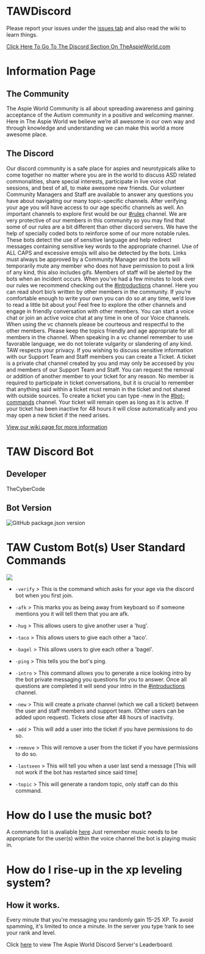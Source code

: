 # TAWDiscord
Please report your issues under the [issues tab](https://github.com/TheCyberCode/TAWDiscord/issues) and also read the wiki to learn things.


[Click Here To Go To The Discord Section On TheAspieWorld.com](https://www.theaspieworld.com/discord)

# Information Page

## The Community
The Aspie World Community is all about spreading awareness and gaining acceptance of the Autism community in a positive and welcoming manner. Here in The Aspie World we believe we’re all awesome in our own way and through knowledge and understanding we can make this world a more awesome place.
## The Discord
Our discord community is a safe place for aspies and neurotypicals alike to come together no matter where you are in the world to discuss ASD related commonalities, share special interests, participate in live voice chat sessions, and best of all, to make awesome new friends. Our volunteer Community Managers and Staff are available to answer any questions you have about navigating our many topic-specific channels. After verifying your age you will have access to our age specific channels as well.
An important channels to explore first would be our [#rules](https://discordapp.com/channels/466239080360050718/466308793949618187) channel. We are very protective of our members in this community so you may find that some of our rules are a bit different than other discord servers. We have the help of specially coded bots to reinforce some of our more notable rules. These bots detect the use of sensitive language and help redirect messages containing sensitive key words to the appropriate channel. Use of ALL CAPS and excessive emojis will also be detected by the bots. Links must always be approved by a Community Manager and the bots will temporarily mute any member who does not have permission to post a link of any kind, this also includes gifs. Members of staff will be alerted by the bots when an incident occurs.
When you’ve had a few minutes to look over our rules we recommend checking out the [#introductions](https://discordapp.com/channels/466239080360050718/468518379825790996) channel. Here you can read short bio’s written by other members in the community. If you’re comfortable enough to write your own you can do so at any time, we’d love to read a little bit about you! Feel free to explore the other channels and engage in friendly conversation with other members.
You can start a voice chat or join an active voice chat at any time in one of our Voice channels. When using the vc channels please be courteous and respectful to the other members. Please keep the topics friendly and age appropriate for all members in the channel. When speaking in a vc channel remember to use favorable language, we do not tolerate vulgarity or slandering of any kind.
TAW respects your privacy. If you wishing to discuss sensitive information with our Support Team and Staff members you can create a Ticket. A ticket is a private chat channel created by you and may only be accessed by you and members of our Support Team and Staff. You can request the removal or addition of another member to your ticket for any reason. No member is required to participate in ticket conversations, but it is crucial to remember that anything said within a ticket must remain in the ticket and not shared with outside sources. To create a ticket you can type -new in the [#bot-commands](https://discordapp.com/channels/466239080360050718/466310175742099456) channel. Your ticket will remain open as long as it is active. If your ticket has been inactive for 48 hours it will close automatically and you may open a new ticket if the need arises.

[View our wiki page for more information](https://github.com/TheCyberCode/TAWDiscord/wiki)

# TAW Discord Bot 
## Developer
TheCyberCode
## Bot Version
![GitHub package.json version](https://img.shields.io/github/package-json/v/TheCyberCode/TAWDiscord?color=7289DA&label=Bot%20Version&style=plastic)


# TAW Custom Bot(s) User Standard Commands
![](https://i.imgur.com/XM1ALDk.jpg)

* `-verify` > This is the command which asks for your age via the discord bot when you first join.

* `-afk` > This marks you as being away from keyboard so if someone mentions you it will tell them that you are afk.

* `-hug` > This allows users to give another user a 'hug'.

* `-taco` > This allows users to give each other a 'taco'.

* `-bagel` > This allows users to give each other a 'bagel'.

* `-ping` > This tells you the bot's ping.

* `-intro` > This command allows you to generate a nice looking intro by the bot private messaging you questions for you to answer. Once all questions are completed it will send your intro in the [#introductions](https://discordapp.com/channels/466239080360050718/468518379825790996) channel.

* `-new` > This will create a private channel (which we call a ticket) between the user and staff members and support team. (Other users can be added upon request). Tickets close after 48 hours of inactivity.

* `-add` > This will add a user into the ticket if you have permissions to do so.

* `-remove` > This will remove a user from the ticket if you have permissions to do so.

* `-lastseen` > This will tell you when a user last send a message [This will not work if the bot has restarted since said time]

* `-topic` > This will generate a random topic, only staff can do this command.

# How do I use the music bot?
A commands list is avaliable [here](https://rythmbot.co/commands#list)
Just remember music needs to be appropriate for the user(s) within the voice channel the bot is playing music in.

# How do I rise-up in the xp leveling system?
## How it works.
Every minute that you're messaging you randomly gain 15-25 XP.
To avoid spamming, it's limited to once a minute.
In the server you type !rank to see your rank and level.

Click [here](https://mee6.xyz/leaderboard/466239080360050718) to view The Aspie World Discord Server's Leaderboard.
